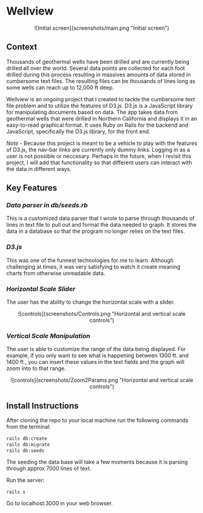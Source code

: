 # Wellview

<div style="text-align:center" markdown="1">
![Initial screen](screenshots/main.png "Initial screen")
</div>

## Context
Thousands of geothermal wells have been drilled and are currently being drilled all over the world. Several data points are collected for each foot drilled during this process resulting in massives amounts of data stored in cumbersome text files. The resulting files can be thousands of lines long as some wells can reach up to 12,000 ft deep.
 
Wellview is an ongoing project that I created to tackle the cumbersome text file problem and to utilize the features of D3.js. D3.js is a JavaScript library for manipulating documents based on data. The app takes data from geothermal wells that were drilled in Northern California and displays it in an easy-to-read graphical format. It uses Ruby on Rails for the backend and JavaScript, specifically the D3.js library, for the front end.

*Note* -
Because this project is meant to be a vehicle to play with the features of D3.js, the nav-bar links are currently only dummy links. Logging in as a user is not possible or neccesary. Perhaps in the future, when I revisit this project, I will add that functionality so that different users can interact with the data in different ways.

## Key Features

### *Data parser in db/seeds.rb*
This is a customized data parser that I wrote to parse through thousands of lines in text file to pull out and format the data needed to graph. It stores the data in a database so that the program no longer relies on the text files.

### *D3.js*
This was one of the funnest technologies for me to learn. Although challenging at times, it was very satisfying to watch it create meaning charts from otherwise unreadable data.

### *Horizontal Scale Slider*
The user has the ability to change the horizontal scale with a slider.

<div style="text-align:center" markdown="1">
    ![controls](screenshots/Controls.png "Horizontal and vertical scale controls")
</div>

### *Vertical Scale Manipulation*
The user is able to customize the range of the data being displayed. For example, if you only want to see what is happening between 1300 ft. and 1400 ft., you can insert these values in the text fields and the graph will zoom into to that range.

<div style="text-align:center" markdown="1">
    ![controls](screenshots/Zoom2Params.png "Horizontal and vertical scale controls")
</div>


## Install Instructions
After cloning the repo to your local machine run the following commands from the terminal:

    rails db:create
    rails db:migrate
    rails db:seeds

The seeding the data base will take a few moments because it is parsing through approx 7000 lines of text.

Run the server:

    rails s

Go to localhost:3000 in your web browser.








